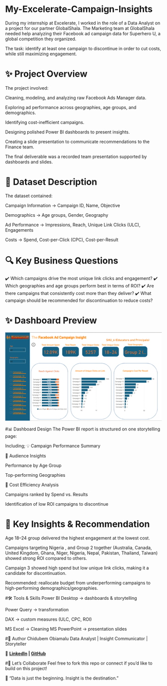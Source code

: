 # My-Excelerate-Campaign-Insights
During my internship at Excelerate, I worked in the role of a Data Analyst on a project for our partner GlobalShala. The Marketing team at GlobalShala needed help analyzing their Facebook ad campaign data for Superhero U, a global competition they organized.

The task: identify at least one campaign to discontinue in order to cut costs, while still maximizing engagement.

# ✨ Project Overview
The project involved:

Cleaning, modeling, and analyzing raw Facebook Ads Manager data.

Exploring ad performance across geographies, age groups, and demographics.

Identifying cost-inefficient campaigns.

Designing polished Power BI dashboards to present insights.

Creating a slide presentation to communicate recommendations to the Finance team.

The final deliverable was a recorded team presentation supported by dashboards and slides.

# 📄 Dataset Description
The dataset contained:

Campaign Information → Campaign ID, Name, Objective

Demographics → Age groups, Gender, Geography

Ad Performance → Impressions, Reach, Unique Link Clicks (ULC), Engagements

Costs → Spend, Cost-per-Click (CPC), Cost-per-Result

# 🔍 Key Business Questions
✔️ Which campaigns drive the most unique link clicks and engagement?
✔️ Which geographies and age groups perform best in terms of ROI?
✔️ Are there campaigns that consistently cost more than they deliver?
✔️ What campaign should be recommended for discontinuation to reduce costs?

# ✨ Dashboard Preview
![](https://github.com/Artpaschal/My-Excelerate-Campaign-Insights/blob/main/superhero.png)

#📊 Dashboard Design
The Power BI report is structured on one storytelling page:

Including;
💡 Campaign Performance Summary

👥 Audience Insights

Performance by Age Group

Top-performing Geographies

💸 Cost Efficiency Analysis

Campaigns ranked by Spend vs. Results

Identification of low ROI campaigns to discontinue

# 💬 Key Insights & Recommendation

Age 18–24 group delivered the highest engagement at the lowest cost.

Campaigns targeting Nigeria , and Group 2 together (Australia, Canada, United Kingdom, Ghana, Niger, Nigeria, Nepal, Pakistan, Thailand, Taiwan) showed strong ROI compared to others.

Campaign 3 showed high spend but low unique link clicks, making it a candidate for discontinuation.

Recommended: reallocate budget from underperforming campaigns to high-performing demographics/geographies.

#🛠 Tools & Skills
Power BI Desktop → dashboards & storytelling

Power Query → transformation

DAX → custom measures (ULC, CPC, ROI)

MS Excel → Cleaning
MS PowerPoint → presentation slides

#🌟 Author
Chidubem Obiamalu
Data Analyst | Insight Communicator | Storyteller

🔗 **[LinkedIn](https://www.linkedin.com/in/paschalobiamalu) | [GitHub](https://github.com/Artpaschal)**

#🚀 Let’s Collaborate
Feel free to fork this repo or connect if you’d like to build on this project!

📝 “Data is just the beginning. Insight is the destination.”
